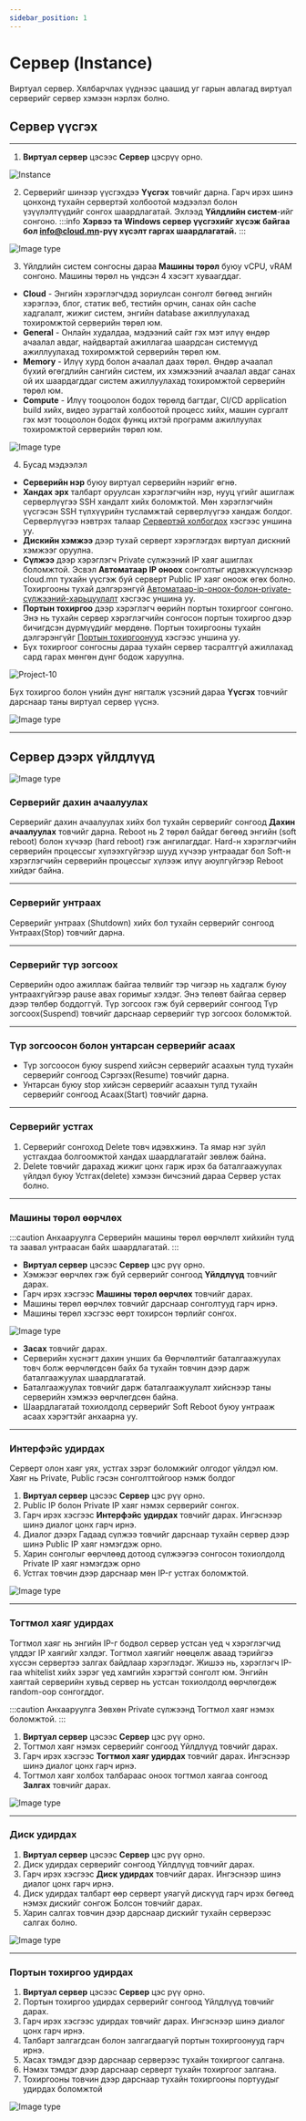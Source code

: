 ```yaml
---
sidebar_position: 1
---
```


# Сервер (Instance)

Виртуал сервер. Хялбарчлах үүднээс цаашид уг гарын авлагад виртуал серверийг сервер хэмээн нэрлэх болно.

## Сервер үүсгэх

<hr></hr>

1. **Виртуал сервер** цэсээс **Сервер** цэсрүү орно.

![Instance](./img/Instance.png)

2. Серверийг шинээр үүсгэхдээ **Үүсгэх** товчийг дарна. Гарч ирэх шинэ цонхонд тухайн сервертэй холбоотой мэдээлэл болон үзүүлэлтүүдийг сонгох шаардлагатай. Эхлээд **Үйлдлийн систем**-ийг сонгоно. 
:::info 
**Хэрвээ та Windows сервер үүсгэхийг хүсэж байгаа бол <a href='mailto:info@cloud.mn'>info@cloud.mn</a>-рүү хүсэлт гаргах шаардлагатай.**
:::

![Image type](./img/Image-list.png)

3. Үйлдлийн систем сонгосны дараа **Машины төрөл** буюу vCPU, vRAM сонгоно. Машины төрөл нь үндсэн 4 хэсэгт хуваагддаг.

- **Cloud** - Энгийн хэрэглэгчдэд зориулсан сонголт бөгөөд энгийн хэрэглээ, блог, статик веб, тестийн орчин, санах  ойн cache хадгалалт, жижиг систем, энгийн database ажиллуулахад тохиромжтой серверийн төрөл юм.
- **General** - Онлайн худалдаа, мэдээний сайт гэх мэт илүү өндөр ачаалал авдаг, найдвартай ажиллагаа шаардсан системүүд ажиллуулахад тохиромжтой серверийн төрөл юм.
- **Memory** - Илүү хурд болон ачаалал даах төрөл. Өндөр ачаалал бүхий өгөгдлийн сангийн систем, их хэмжээний ачаалал авдаг санах ой их шаардагддаг систем ажиллуулахад тохиромжтой серверийн төрөл юм.
- **Compute** - Илүү тооцоолон бодох төрөлд багтдаг, CI/CD application build хийх, видео зурагтай холбоотой процесс хийх, машин сургалт гэх мэт тооцоолон бодох функц ихтэй программ ажиллуулах тохиромжтой серверийн төрөл юм.

![Image type](./img/Flavor-list.png)

4. Бусад мэдээлэл

- **Серверийн нэр** буюу виртуал серверийн нэрийг өгнө.
- **Хандах эрх** талбарт оруулсан хэрэглэгчийн нэр, нууц үгийг ашиглаж серверлүүгээ SSH хандалт хийх боломжтой. Мөн хэрэглэгчийн үүсгэсэн SSH түлхүүрийн тусламжтай серверлүүгээ хандаж болдог. Серверлүүгээ нэвтрэх талаар <a href="/userguide/connect-to-instance">Сервертэй холбогдох</a> хэсгээс уншина уу.
- **Дискийн хэмжээ** дээр тухай серверт хэрэглэгдэх виртуал дискний хэмжээг оруулна.
- **Сүлжээ** дээр хэрэглэгч Private сүлжээний IP хаяг ашиглах боломжтой. Эсвэл **Автоматаар IP оноох** сонголтыг идэвхжүүлснээр cloud.mn тухайн үүсгэж буй серверт Public IP хаяг оноож өгөх болно. Тохиргооны тухай дэлгэрэнгүй <a href="/userguide/network#автоматаар-ip-оноох-болон-private-сүлжээний-харьцуулалт">Автоматаар-ip-оноох-болон-private-сүлжээний-харьцуулалт</a> хэсгээс уншина уу.
- **Портын тохиргоо** дээр хэрэглэгч өөрийн портын тохиргоог сонгоно. Энэ нь тухайн сервер хэрэглэгчийн сонгосон портын тохиргоо дээр бичигдсэн дүрмүүдийг мөрдөнө. Портын тохиргооны тухайн дэлгэрэнгүйг <a href="/userguide/security">Портын тохиргоонууд</a> хэсгээс уншина уу.
- Бүх тохиргоог сонгосны дараа тухайн сервер тасралтгүй ажиллахад сард гарах мөнгөн дүнг бодож харуулна.

![Project-10](./img/Amount.png)

Бүх тохиргоо болон үнийн дүнг нягталж үзсэний дараа **Үүсгэх** товчийг дарснаар таны виртуал сервер үүснэ.

![Image type](./img/Instance-Create-Confirm.png)


<hr></hr>

## Сервер дээрх үйлдлүүд

  ![Image type](./img/Instance-actions.png)

### Серверийг дахин ачаалуулах

Серверийг дахин ачаалуулах хийх бол тухайн серверийг сонгоод **Дахин ачаалуулах** товчийг дарна. Reboot нь 2 төрөл байдаг бөгөөд энгийн (soft reboot) болон хүчээр (hard reboot) гэж ангилагддаг. Hard-н хэрэглэгчийн серверийн процессыг хүлээхгүйгээр шууд хүчээр унтраадаг бол Soft-н хэрэглэгчийн серверийн процессыг хүлээж илүү аюулгүйгээр Reboot хийдэг байна.

<hr></hr>

### Серверийг унтраах 

Серверийг унтраах (Shutdown) хийх бол тухайн серверийг сонгоод Унтраах(Stop) товчийг дарна.

<hr></hr>

### Серверийг түр зогсоох 

Серверийн одоо ажиллаж байгаа төлвийг тэр чигээр нь хадгалж буюу унтраахгүйгээр pause авах горимыг хэлдэг. Энэ төлөвт байгаа сервер дээр төлбөр боддоггүй. Түр зогсоох гэж буй серверийг сонгоод Түр зогсоох(Suspend) товчийг дарснаар серверийг түр зогсоох боломжтой.

<hr></hr>

### Түр зогсоосон болон унтарсан серверийг асаах 

- Түр зогсоосон буюу suspend хийсэн серверийг асаахын тулд тухайн серверийг сонгоод Сэргээх(Resume) товчийг дарна.
- Унтарсан буюу stop хийсэн серверийг асаахын тулд тухайн серверийг сонгоод Асаах(Start) товчийг дарна.

<hr></hr>

### Серверийг устгах 

1. Серверийг сонгоход Delete товч идэвхжинэ. Та ямар нэг зүйл устгахдаа болгоомжтой хандах шаардлагатайг зөвлөж байна.
2. Delete товчийг дарахад жижиг цонх гарж ирэх ба баталгаажуулах үйлдэл буюу Устгах(delete) хэмээн бичсэний дараа Сервер устах болно.

<hr></hr>

### Машины төрөл өөрчлөх 

:::caution Анхааруулга 
Серверийн машины төрөл өөрчлөлт хийхийн тулд та заавал унтраасан байх шаардлагатай.
:::

<ul>
  <li><b>Виртуал сервер</b> цэсээс <b>Сервер</b> цэс рүү орно.</li>
  <li>Хэмжээг өөрчлөх гэж буй серверийг сонгоод <b>Үйлдлүүд</b> товчийг дарах.</li>
  <li>Гарч ирэх хэсгээс <b>Машины төрөл өөрчлөх</b> товчийг дарах.</li>
  <li>Машины төрөл өөрчлөх товчийг дарснаар сонголтууд гарч ирнэ.</li>
  <li>Машины төрөл хэсгээс өөрт тохирсон төрлийг сонгох.</li>
</ul>

  ![Image type](./img/Instance-resize.png)

<ul>
  <li><b>Засах</b> товчийг дарах.</li>
  <li>Серверийн хүснэгт дахин унших ба Өөрчлөлтийг баталгаажуулах товч болж өөрчлөгдсөн байх ба тухайн товчин дээр дарж баталгаажуулах шаардлагатай.</li>
  <li>Баталгаажуулах товчийг дарж баталгаажуулалт хийснээр таны серверийн хэмжээ өөрчлөгдсөн байна.</li>
  <li>Шаардлагатай тохиолдолд серверийг Soft Reboot буюу унтрааж асаах хэрэгтэйг анхаарна уу.</li>
</ul>

<hr></hr>

### Интерфэйс удирдах

Серверт олон хаяг уях, устгах зэрэг боломжийг олгодог үйлдэл юм. Хаяг нь Private, Public гэсэн сонголттойгоор нэмж болдог

<ol>
  <li><b>Виртуал сервер</b> цэсээс <b>Сервер</b> цэс рүү орно.</li>
  <li>Public IP болон Private IP хаяг нэмэх серверийг сонгох.</li>
  <li>Гарч ирэх хэсгээс <b>Интерфэйс удирдах</b> товчийг дарах. Ингэснээр шинэ диалог цонх гарч ирнэ.</li>
  <li>Диалог дээрх Гадаад сүлжээ товчийг дарснаар тухайн сервер дээр шинэ Public IP хаяг нэмэгдэж орно.</li>
  <li>Харин сонголыг өөрчлөөд дотоод сүлжээгээ сонгосон тохиолдолд Private IP хаяг нэмэгдэж орно</li>
  <li>Устгах товчин дээр дарснаар мөн IP-г устгах боломжтой.</li>
</ol>

  ![Image type](./img/Instance-interface.png)

<hr></hr>

### Тогтмол хаяг удирдах

Тогтмол хаяг нь энгийн IP-г бодвол сервер устсан үед ч хэрэглэгчид үлддэг IP хаягийг хэлдэг. Тогтмол хаягийг нөөцөлж аваад тэрийгээ хүссэн сервертээ залгах байдлаар хэрэглэдэг. Жишээ нь, хэрэглэгч IP-гаа whitelist хийх зэрэг үед хамгийн хэрэгтэй сонголт юм. Энгийн хаягтай серверийн хувьд сервер нь устсан тохиолдолд өөрчлөгдөж random-оор сонгогддог.

:::caution Анхааруулга
Зөвхөн Private сүлжээнд Тогтмол хаяг нэмэх боломжтой. 
:::

<ol>
  <li><b>Виртуал сервер</b> цэсээс <b>Сервер</b> цэс рүү орно.</li>
  <li>Тогтмол хаяг нэмэх серверийг сонгоод Үйлдлүүд товчийг дарах.</li>
  <li>Гарч ирэх хэсгээс <b>Тогтмол хаяг удирдах</b> товчийг дарах. Ингэснээр шинэ диалог цонх гарч ирнэ.</li>
  <li>Тогтмол хаяг холбох талбараас оноох тогтмол хаягаа сонгоод <b>Залгах</b> товчийг дарах.</li>
</ol>

  ![Image type](./img/Instance-associate.png)

<hr></hr>

### Диск удирдах 

<ol>
  <li><b>Виртуал сервер</b> цэсээс <b>Сервер</b> цэс рүү орно.</li>
  <li>Диск удирдах серверийг сонгоод Үйлдлүүд товчийг дарах.</li>
  <li>Гарч ирэх хэсгээс <b>Диск удирдах</b> товчийг дарах. Ингэснээр шинэ диалог цонх гарч ирнэ.</li>
  <li>Диск удирдах талбарт өөр серверт уяагүй дискүүд гарч ирэх бөгөөд нэмэх дискийг сонгож Болсон товчийг дарах.</li>
  <li>Харин салгах товчин дээр дарснаар дискийг тухайн серверээс салгах болно.</li>
</ol>

  ![Image type](./img/Instance-volume-manage.png)

<hr></hr>

### Портын тохиргоо удирдах

<ol>
  <li><b>Виртуал сервер</b> цэсээс <b>Сервер</b> цэс рүү орно.</li>
  <li>Портын тохиргоо удирдах серверийг сонгоод Үйлдлүүд товчийг дарах.</li>
  <li>Гарч ирэх хэсгээс удирдах товчийг дарах. Ингэснээр шинэ диалог цонх гарч ирнэ.</li>
  <li>Талбарт залгагдсан болон залгагдаагүй портын тохиргоонууд гарч ирнэ.</li>
  <li>Хасах тэмдэг дээр дарснаар серверээс тухайн тохиргоог салгана.</li>
  <li>Нэмэх тэмдэг дээр дарснаар серверт тухайн тохиргоог залгана.</li>
  <li>Тохиргооны товчин дээр дарснаар тухайн тохиргооны портуудыг удирдах боломжтой</li>
</ol>

  ![Image type](./img/Instance-sg-manage.png)
